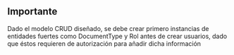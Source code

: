 ## Importante

Dado el modelo CRUD diseñado, se debe crear primero instancias de entidades fuertes como DocumentType y Rol antes de crear usuarios, dado que éstos requieren de autorización para añadir dicha información
